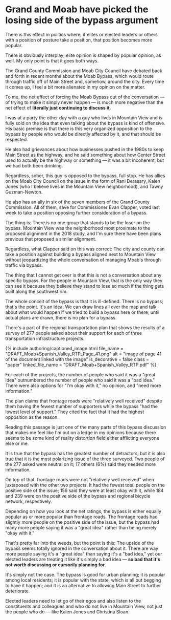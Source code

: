 # Grand and Moab have picked the losing side of the bypass argument

There is this effect in politics where, if elites or elected leaders or others with a position of posture take a position, that position becomes more popular.

There is obviously interplay; elite opinion is shaped by popular opinion, as well. My only point is that it goes both ways.

The Grand County Commission and Moab City Council have debated back and forth in recent months about the Moab Bypass, which would route through traffic off of Main Street and, somehow, around the city. Every time it comes up, I feel a bit more alienated in my opinion on the matter.

To me, the net effect of forcing the Moab Bypass out of the conversation — of trying to make it simply never happen — is much more negative than the net effect of **literally just continuing to discuss it.**

I was at a party the other day with a guy who lives in Mountain View and is fully sold on the idea that even talking about the bypass is kind of offensive. His basic premise is that there is this very organized opposition to the bypass by people who would be directly affected by it, and that should be respected.

He also had grievances about how businesses pushed in the 1980s to keep Main Street as the highway, and he said something about how Center Street used to actually be the highway or something — it was a bit incoherent, but we had both been drinking.

Regardless, sober, this guy is opposed to the bypass, full stop. He has allies on the Moab City Council on the issue in the form of Rani Derasary, Kalen Jones (who I believe lives in the Mountain View neighborhood), and Tawny Guzman-Newton.

He also has an ally in six of the seven members of the Grand County Commission. All of them, save for Commissioner Evan Clapper, voted last week to take a position opposing further consideration of a bypass.

The thing is: There is no one group that stands to be the loser on the bypass. Mountain View was the neighborhood most proximate to the proposed alignment in the 2018 study, and I'm sure there have been plans previous that proposed a similar alignment.

Regardless, what Clapper said on this was correct: The city and county can take a position against building a bypass aligned next to Mountain View without jeopardizing the whole conversation of managing Moab's through traffic via bypass.

The thing that I cannot get over is that this is not a conversation about any specific bypass. For the people in Mountain View, that is the only way they can see it because they believe they stand to lose so much if the thing gets built along the southwest rim.

The whole conceit of the bypass is that it is ill-defined. There is no bypass; that's the point. It's an idea. We can draw lines all over the map and talk about what would happen if we tried to build a bypass here or there; until actual plans are drawn, there is no plan for a bypass.

There's a part of the regional transportation plan that shows the results of a survey of 277 people asked about their support for each of three transportation infrastructure projects.

{% include authoring/captioned_image.html
    file_name = "DRAFT_Moab+Spanish_Valley_RTP_Page_41.png"
    alt = "image of page 41 of the document linked with the image"
    is_decorative = false
    class = "paper"
    linked_file_name = "DRAFT_Moab+Spanish_Valley_RTP.pdf"
%}

For each of the projects, the number of people who said it was a "great idea" outnumbered the number of people who said it was a "bad idea." There were also options for "I'm okay with it," no opinion, and "need more information."

The plan claims that frontage roads were "relatively well received" despite them having the fewest number of supporters while the bypass "had the lowest level of support." They cited the fact that it had the highest opposition as the reason.

Reading this passage is just one of the many parts of this bypass discussion that makes me feel like I'm out on a ledge in my opinions because there seems to be some kind of reality distortion field either afflicting everyone else or me.

It is true that the bypass has the greatest number of detractors, but it is also true that it is the most polarizing issue of the three surveyed. Two people of the 277 asked were neutral on it; 17 others (6%) said they needed more information.

On top of that, frontage roads were not "relatively well received" when juxtaposed with the other two projects. It had the fewest total people on the positive side of the issue; 156 said they were at least okay with it, while 184 and 239 were on the positive side of the bypass and regional bicycle network, respectively.

Depending on how you look at the net ratings, the bypass is either equally popular as or more popular than frontage roads. The frontage roads had slightly more people on the positive side of the issue, but the bypass had many more people saying it was a "great idea" rather than being merely "okay with it."

That's pretty far into the weeds, but the point is this: The upside of the bypass seems totally ignored in the conversation about it. There are way more people saying it's a "great idea" than saying it's a "bad idea," yet our elected leaders are treating it like it's simply a bad idea — **so bad that it's not worth discussing or cursorily planning for**.

It's simply not the case. The bypass is good for urban planning; it is popular among local residents; it is popular with the state, which is all but begging to have it happen; and it is an alternative to allowing Main Street to further deteriorate.

Elected leaders need to let go of their egos and also listen to the constituents and colleagues and who do not live in Mountain View, not just the people who do — like Kalen Jones and Christina Sloan.
